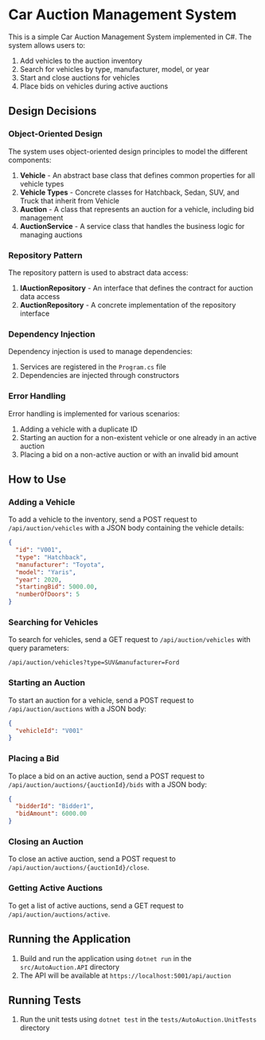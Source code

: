 # Car Auction Management System

This is a simple Car Auction Management System implemented in C#. The system allows users to:

1. Add vehicles to the auction inventory
2. Search for vehicles by type, manufacturer, model, or year
3. Start and close auctions for vehicles
4. Place bids on vehicles during active auctions

## Design Decisions

### Object-Oriented Design

The system uses object-oriented design principles to model the different components:

1. **Vehicle** - An abstract base class that defines common properties for all vehicle types
2. **Vehicle Types** - Concrete classes for Hatchback, Sedan, SUV, and Truck that inherit from Vehicle
3. **Auction** - A class that represents an auction for a vehicle, including bid management
4. **AuctionService** - A service class that handles the business logic for managing auctions

### Repository Pattern

The repository pattern is used to abstract data access:

1. **IAuctionRepository** - An interface that defines the contract for auction data access
2. **AuctionRepository** - A concrete implementation of the repository interface

### Dependency Injection

Dependency injection is used to manage dependencies:

1. Services are registered in the `Program.cs` file
2. Dependencies are injected through constructors

### Error Handling

Error handling is implemented for various scenarios:

1. Adding a vehicle with a duplicate ID
2. Starting an auction for a non-existent vehicle or one already in an active auction
3. Placing a bid on a non-active auction or with an invalid bid amount

## How to Use

### Adding a Vehicle

To add a vehicle to the inventory, send a POST request to `/api/auction/vehicles` with a JSON body containing the vehicle details:

```json
{
  "id": "V001",
  "type": "Hatchback",
  "manufacturer": "Toyota",
  "model": "Yaris",
  "year": 2020,
  "startingBid": 5000.00,
  "numberOfDoors": 5
}
```

### Searching for Vehicles

To search for vehicles, send a GET request to `/api/auction/vehicles` with query parameters:

```
/api/auction/vehicles?type=SUV&manufacturer=Ford
```

### Starting an Auction

To start an auction for a vehicle, send a POST request to `/api/auction/auctions` with a JSON body:

```json
{
  "vehicleId": "V001"
}
```

### Placing a Bid

To place a bid on an active auction, send a POST request to `/api/auction/auctions/{auctionId}/bids` with a JSON body:

```json
{
  "bidderId": "Bidder1",
  "bidAmount": 6000.00
}
```

### Closing an Auction

To close an active auction, send a POST request to `/api/auction/auctions/{auctionId}/close`.

### Getting Active Auctions

To get a list of active auctions, send a GET request to `/api/auction/auctions/active`.

## Running the Application

1. Build and run the application using `dotnet run` in the `src/AutoAuction.API` directory
2. The API will be available at `https://localhost:5001/api/auction`

## Running Tests

1. Run the unit tests using `dotnet test` in the `tests/AutoAuction.UnitTests` directory
